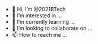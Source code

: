 - 👋 Hi, I’m @2021BTech
- 👀 I’m interested in ...
- 🌱 I’m currently learning ...
- 💞️ I’m looking to collaborate on ...
- 📫 How to reach me ...

<!---
2021BTech/2021BTech is a ✨ special ✨ repository because its `README.md` (this file) appears on your GitHub profile.
You can click the Preview link to take a look at your changes.
--->

